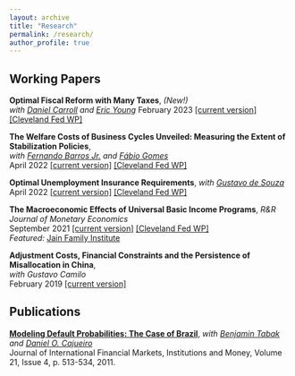 ```yaml
---
layout: archive
title: "Research"
permalink: /research/
author_profile: true
---
```



## Working Papers

**Optimal Fiscal Reform with Many Taxes**, *(New!)*   
*with [Daniel Carroll](https://sites.google.com/site/dcarrolleconomics/home) and [Eric Young](https://sites.google.com/view/ericyoung/home)* 
February 2023 [[current version]](https://avdluduvice.github.io/files/Carroll_etal_OptFiscalReform_Feb23.pdf) [[Cleveland Fed WP]](https://doi.org/10.26509/frbc-wp-202307)   

**The Welfare Costs of Business Cycles Unveiled: Measuring the Extent of Stabilization Policies**,      
*with [Fernando Barros Jr.](https://sites.google.com/view/fernandobarros/home?authuser=0) and [Fábio Gomes](https://sites.google.com/site/fabiogomesecon/)*   
April 2022 [[current version]](https://avdluduvice.github.io/files/Barros_etal_CEF_April22.pdf) [[Cleveland Fed WP]](https://doi.org/10.26509/frbc-wp-202114r)   

**Optimal Unemployment Insurance Requirements**, *with [Gustavo de Souza](https://www.gustavodesouza.net/home)*   
April 2022 [[current version]](https://avdluduvice.github.io/files/deSouza_Luduvice_OptimalUIR_April22.pdf) [[Cleveland Fed WP]](https://doi.org/10.26509/frbc-wp-202210) 

**The Macroeconomic Effects of Universal Basic Income Programs**, *R&R Journal of Monetary Economics*   
September 2021 [[current version]](https://avdluduvice.github.io/files/UBI_Luduvice_Sep21.pdf) [[Cleveland Fed WP]](https://doi.org/10.26509/frbc-wp-202121)   
*Featured:* [Jain Family Institute](https://www.jainfamilyinstitute.org/projects/parts/a-critical-review-of-macroeconomic-models-for-guaranteed-income-and-the-child-tax-credit/) 

**Adjustment Costs, Financial Constraints and the Persistence of Misallocation in China**,    
*with Gustavo Camilo*   
February 2019 [[current version]](https://avdluduvice.github.io/files/misallocation_Camilo_and_Luduvice_2018.pdf) 


## Publications

**[Modeling Default Probabilities: The Case of Brazil](https://www.sciencedirect.com/science/article/abs/pii/S1042443111000084?via%3Dihub)**, *with [Benjamin Tabak](https://scholar.google.com/citations?user=OHSmd3AAAAAJ&hl=en) and [Daniel O. Cajueiro](https://sites.google.com/site/danielocajueiro/home)*   
Journal of International Financial Markets, Institutions and Money, Volume 21, Issue 4, p. 513-534, 2011.   
